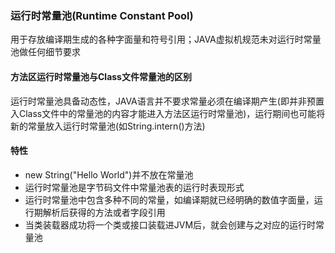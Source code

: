 ### 运行时常量池\(Runtime Constant Pool\)

用于存放编译期生成的各种字面量和符号引用；JAVA虚拟机规范未对运行时常量池做任何细节要求

#### 方法区运行时常量池与Class文件常量池的区别

运行时常量池具备动态性，JAVA语言并不要求常量必须在编译期产生\(即并非预置入Class文件中的常量池的内容才能进入方法区运行时常量池\)，运行期间也可能将新的常量放入运行时常量池\(如String.intern\(\)方法\)

#### 特性

* new String\("Hello World"\)并不放在常量池
* 运行时常量池是字节码文件中常量池表的运行时表现形式
* 运行时常量池中包含多种不同的常量，如编译期就已经明确的数值字面量，运行期解析后获得的方法或者字段引用
* 当类装载器成功将一个类或接口装载进JVM后，就会创建与之对应的运行时常量池



